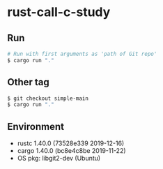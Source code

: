 # rust-call-c-study

## Run

```bash
# Run with first arguments as 'path of Git repo'
$ cargo run "."
```

## Other tag

```bash
$ git checkout simple-main
$ cargo run "."
```

## Environment

* rustc 1.40.0 (73528e339 2019-12-16)
* cargo 1.40.0 (bc8e4c8be 2019-11-22)
* OS pkg: libgit2-dev (Ubuntu)
